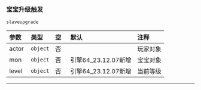 ### 宝宝升级触发

`slaveupgrade`

| 参数  | 类型     | 空   | 默认                | 注释     |
| :---- | :------- | :--- | :------------------ | :------- |
| actor | `object` | 否   |                     | 玩家对象 |
| mon   | `object` | 否   | 引擎64_23.12.07新增 | 宝宝对象 |
| level | `object` | 否   | 引擎64_23.12.07新增 | 当前等级 |
------------

